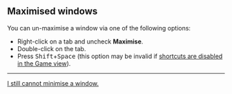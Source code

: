 ## Maximised windows
You can un-maximise a window via one of the following options:

- Right-click on a tab and uncheck **Maximise**.
- Double-click on the tab.
- Press <kbd>Shift</kbd>+<kbd>Space</kbd> (this option may be invalid if [shortcuts are disabled in the Game view](../../Functionality/Disable%20Shortcuts.md)).

---
[I still cannot minimise a window.](Resetting%20Windows.md)